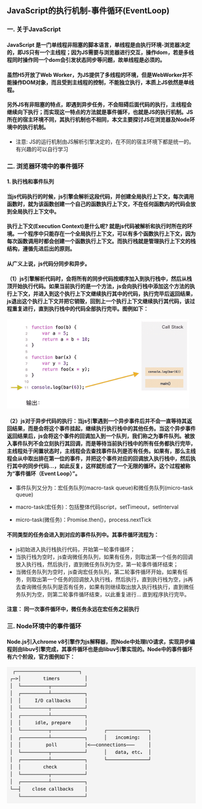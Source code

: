 ## JavaScript的执行机制-事件循环(EventLoop)

### 一. 关于JavaScript

#### JavaScript 是一门单线程非阻塞的脚本语言，单线程是由执行环境-浏览器决定的，即JS只有一个主线程；因为JS需要与浏览器进行交互，操作dom，若是多线程同时操作同一个dom会引发状态同步等问题，故单线程是必须的。

#### 虽然H5开放了Web Worker，为JS提供了多线程的环境，但是WebWorker并不能操作DOM对象，而且受到主线程的控制，不能独立执行，本质上JS依然是单线程。
#### 另外JS有非阻塞的特点，即遇到异步任务，不会阻碍后面代码的执行，主线程会继续向下执行；而实现这一特点的方法就是事件循环，也就是JS的执行机制。JS所在的宿主环境不同，其执行机制也不相同，本文主要探讨JS在浏览器及Node环境中的执行机制。

- 注意: JS的运行机制由JS解析引擎决定的，在不同的宿主环境下都是统一的。有兴趣的可以自行学习
  
### 二. 浏览器环境中的事件循环

#### 1. 执行栈和事件队列

#### 当js代码执行的时候，js引擎会解析这段代码，并创建全局执行上下文，每次调用函数时，就为该函数创建一个自己的函数执行上下文，不在任何函数内的代码会放到全局执行上下文中。
#### 执行上下文(Execution Context)是什么呢? 就是js代码被解析和执行时所在的环境。一个程序中只能存在一个全局执行上下文，可以有多个函数执行上下文，因为每次函数调用时都会创建一个函数执行上下文。而执行栈就是管理执行上下文的栈结构，遵循先进后出的原则。

#### 从广义上说，js代码分同步和异步。
#### （1）js引擎解析代码时，会将所有的同步代码按顺序加入到执行栈中，然后从栈顶开始执行代码。如果当前执行的是一个方法，js会向执行栈中添加这个方法的执行上下文，并进入到这个执行上下文继续执行其中的代码，执行完毕后返回结果，js退出这个执行上下文并把它销毁，回到上一个执行上下文继续执行其代码，该过程重复进行，直到执行栈中的代码全部执行完毕。图例如下：
![](../images/context.gif)

#### （2）js对于异步代码的执行：当js引擎遇到一个异步事件后并不会一直等待其返回结果，而是会将这个事件挂起，继续执行执行栈中的其他任务。当这个异步事件返回结果后，js会将这个事件的回调加入到一个队列，我们称之为事件队列。被放入事件队列不会立刻执行其回调，而是等待当前执行栈中的所有任务都执行完毕， 主线程处于闲置状态时，主线程会去查找事件队列是否有任务。如果有，那么主线程会从中取出排在第一位的事件，并把这个事件对应的回调放入执行栈中，然后执行其中的同步代码...，如此反复，这样就形成了一个无限的循环。这个过程被称为“事件循环（Event Loop）”。
- 事件队列又分为：宏任务队列(macro-task queue)和微任务队列(micro-task queue)
  
- macro-task(宏任务)：包括整体代码script，setTimeout，setInterval
- micro-task(微任务)：Promise.then()，process.nextTick
 #### 不同类型的任务会进入到对应的事件队列中。其事件循环流程为：
 - js初始进入执行栈执行代码，开始第一轮事件循环；
 - 当执行栈为空时，js查询微任务队列，如果有任务，则取出第一个任务的回调放入执行栈，然后执行，直到微任务队列为空，第一轮事件循环结束；
 - 当微任务队列为空时，js查询宏任务队列，第二轮事件循环开始，如果有任务，则取出第一个任务的回调放入执行栈，然后执行，直到执行栈为空，js再去查询微任务队列是否有任务，如果有则继续取出放入执行栈执行，直到微任务队列为空，则第二轮事件循环结束，以此重复进行... 直到程序执行完毕。
#### 注意： 同一次事件循环中，微任务永远在宏任务之前执行

### 三. Node环境中的事件循环

#### Node.js引入chrome v8引擎作为js解释器，而Node中处理I/O请求，实现异步编程则由libuv引擎完成，其事件循环也是由libuv引擎实现的。Node中的事件循环有六个阶段，官方图例如下：

![](../images/event-loop.png)



   
